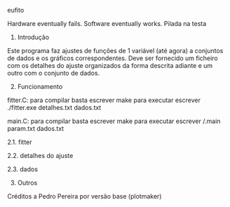 eufito

Hardware eventually fails. Software eventually works.
Pilada na testa

1. Introdução

Este programa faz ajustes de funções de 1 variável (até agora) a conjuntos de dados e os gráficos correspondentes. Deve ser fornecido um ficheiro com os detalhes do ajuste organizados da forma descrita adiante e um outro com o conjunto de dados.


2. Funcionamento

fitter.C:
para compilar basta escrever make
para executar escrever ./fitter.exe detalhes.txt dados.txt

main.C:
para compilar basta escrever make
para executar escrever /.main param.txt dados.txt


2.1. fitter

2.2. detalhes do ajuste

2.3. dados


3. Outros


Créditos a Pedro Pereira por versão base (plotmaker)

